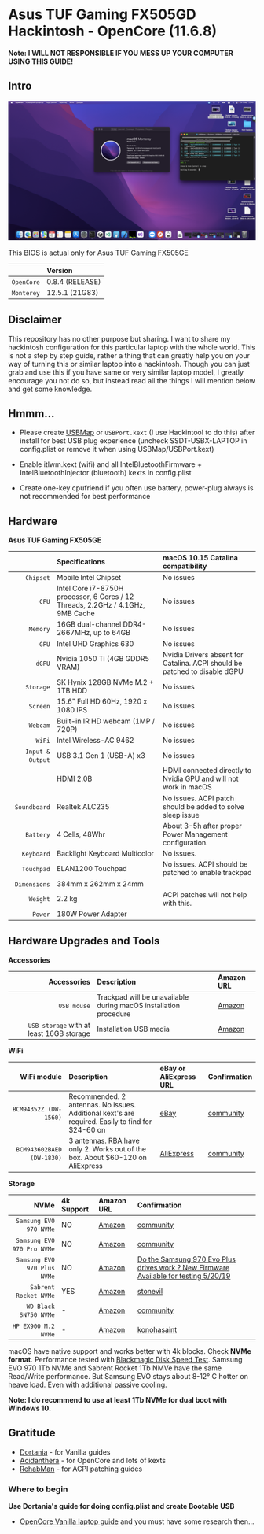 # Asus TUF Gaming FX505GD Hackintosh - OpenCore (11.6.8)
**Note: I WILL NOT RESPONSIBLE IF YOU MESS UP YOUR COMPUTER USING THIS GUIDE!**

Intro
---

![About this Mac](https://github.com/Kryeker/Asus-TUF-Gaming-FX505GD-Hackintosh/blob/main/IMG/About_Mac_Monterey.png)

This BIOS is actual only for Asus TUF Gaming FX505GE

| | Version |
| ---: | :--- |
| ``OpenCore`` | 0.8.4 (RELEASE) |
| ``Monterey`` | 12.5.1 (21G83) |

## Disclaimer
This repository has no other purpose but sharing.
I want to share my hackintosh configuration for this particular laptop with the whole world.
This is not a step by step guide, rather a thing that can greatly help you on your way of turning this or similar laptop into a hackintosh.
Though you can just grab and use this if you have same or very similar laptop model, I greatly encourage you not do so, but instead read all the things I will mention below and get some knowledge.

## Hmmm...

* Please create [USBMap](https://github.com/corpnewt/USBMap) or `USBPort.kext` (I use Hackintool to do this) after install for best USB plug experience (uncheck SSDT-USBX-LAPTOP in config.plist or remove it when using USBMap/USBPort.kext)

* Enable itlwm.kext (wifi) and all IntelBluetoothFirmware + IntelBluetoothInjector (bluetooth) kexts in config.plist


* Create one-key cpufriend if you often use battery, power-plug always is not recommended for best performance 


Hardware
---

**Asus TUF Gaming FX505GE**

| | Specifications | macOS 10.15 Catalina compatibility |
| ---: | :--- | :--- |
| ``Chipset`` | Mobile Intel Chipset | No issues |
| ``CPU`` | Intel Core i7-8750H processor, 6 Cores / 12 Threads, 2.2GHz / 4.1GHz, 9MB Cache | No issues |
| ``Memory`` | 16GB dual-channel DDR4-2667MHz, up to 64GB | No issues |
| ``GPU`` | Intel UHD Graphics 630 | No issues |
| ``dGPU`` | Nvidia 1050 Ti (4GB GDDR5 VRAM) | Nvidia Drivers absent for Catalina. ACPI should be patched to disable dGPU |
| ``Storage`` | SK Hynix 128GB NVMe M.2 + 1TB HDD | No issues  |
| ``Screen`` | 15.6" Full HD 60Hz, 1920 x 1080 IPS |  No issues |
| ``Webcam`` | Built-in IR HD webcam (1MP / 720P) |  No issues |
| ``WiFi`` | Intel Wireless-AC 9462 | No issues |
| ``Input & Output`` | USB 3.1 Gen 1 (USB-A) x3 | No issues |
| | HDMI 2.0B | HDMI connected directly to Nvidia GPU and will not work in macOS |
| ``Soundboard`` | Realtek ALC235 | No issues. ACPI patch should be added to solve sleep issue |
| ``Battery`` | 4 Cells, 48Whr | About 3-5h after proper Power Management configuration. |
| ``Keyboard`` | Backlight Keyboard Multicolor | No issues. |
| ``Touchpad`` | ELAN1200 Touchpad | No issues. ACPI should be patched to enable trackpad |
| ``Dimensions`` | 384mm x 262mm x 24mm | |
| ``Weight`` | 2.2 kg | ACPI patches will not help with this. |
| ``Power`` | 180W Power Adapter | |

Hardware Upgrades and Tools
---

**Accessories**

| Accessories | Description | Amazon URL |
| ---: | :--- | :--- |
| ``USB mouse`` | Trackpad will be unavailable during macOS installation procedure | [Amazon](https://www.amazon.com/AmazonBasics-3-Button-Wired-Mouse-Black/dp/B005EJH6RW/ref=sr_1_3?keywords=amazon+basic+mouse&qid=1561714362&s=gateway&sr=8-3) |
| ``USB storage`` with at least 16GB storage | Installation USB media | [Amazon](https://www.amazon.com/gp/product/B076GXJJRD/ref=ppx_yo_dt_b_asin_title_o03_s00?ie=UTF8&psc=1) |

**WiFi**

| WiFi module | Description | eBay or AliExpress URL | Confirmation |
| ---: | :--- | :--- | :--- |
| ``BCM94352Z (DW-1560)`` | Recommended. 2 antennas. No issues. Additional kext's are required. Easily to find for \$24-60 on | [eBay](https://www.ebay.com/sch/i.html?_from=R40&_nkw=BCM94352Z+DW-1560&_sacat=0&rt=nc&LH_BIN=1) | [community](https://osxlatitude.com/forums/topic/11138-inventory-of-supportedunsupported-wireless-cards-2-sierra-catalina/) |
| ``BCM943602BAED (DW-1830)`` | 3 antennas. RBA have only 2. Works out of the box. About \$60-120 on AliExpress | [AliExpress](https://www.aliexpress.com/wholesale?catId=0&initiative_id=SB_20190707194727&SearchText=BCM943602BAED+DW1830&switch_new_app=y) | [community](https://osxlatitude.com/forums/topic/11138-inventory-of-supportedunsupported-wireless-cards-2-sierra-catalina/) |

**Storage**

| NVMe | 4k Support | Amazon URL | Confirmation |
| ---: | :--- | :--- | :--- |
| ``Samsung EVO 970 NVMe`` | NO | [Amazon](https://www.amazon.com/gp/product/B07DB942BT/ref=ppx_yo_dt_b_asin_title_o02_s00?ie=UTF8&psc=1) | [community](https://www.tonymacx86.com) |
| ``Samsung EVO 970 Pro NVMe`` | NO | [Amazon](https://www.amazon.com/Samsung-PCI-Express-Solid-State-V-NAND/dp/B07DFJ3YQR/ref=sr_1_4?keywords=Samsung+970+EVO+Pro&qid=1560233808&s=electronics&sr=1-4) | [community](https://www.tonymacx86.com) |
| ``Samsung EVO 970 Plus NVMe`` | NO | [Amazon](https://www.amazon.com/Samsung-970-EVO-Plus-MZ-V7S1T0B/dp/B07MFZY2F2/ref=sr_1_3?keywords=Samsung+EVO+970+Plus+NVMe&qid=1561343834&s=gateway&sr=8-3) | [Do the Samsung 970 Evo Plus drives work ? New Firmware Available for testing 5/20/19](https://www.tonymacx86.com/threads/do-the-samsung-970-evo-plus-drives-work-new-firmware-available-for-testing-5-20-19.270757/page-13#post-1959914) |
| ``Sabrent Rocket NVMe`` | YES | [Amazon](https://www.amazon.com/gp/product/B07LGF54XR/ref=ppx_yo_dt_b_asin_title_o00_s00?ie=UTF8&psc=1) | [stonevil](https://www.tonymacx86.com/members/stonevil.254235/) |
| ``WD Black SN750 NVMe`` | - | [Amazon](https://www.amazon.com/BLACK-SN750-500GB-Internal-Gaming/dp/B07MQ468S8/ref=sxin_3_ac_d_rm?keywords=wd%2Bblack%2Bnvme&pd_rd_i=B07MH2P5ZD&pd_rd_r=0be71a8a-a79d-4ce3-ad47-102a5ee16a25&pd_rd_w=9ZCWD&pd_rd_wg=dlFxu&pf_rd_p=0bc35c17-1e0d-4808-b361-20ab11b00973&pf_rd_r=0CKT4MYE9A5QZ8AJYEVK&qid=1560233421&s=gateway&th=1) | [community](https://www.tonymacx86.com) |
| ``HP EX900 M.2 NVMe`` | - | [Amazon](https://www.amazon.com/HP-EX900-Internal-Solid-5Xm46Aa/dp/B07MFBNMF1/ref=sr_1_3?keywords=HP+EX900+NVME+1TB+drive&qid=1561283379&s=gateway&sr=8-3) | [konohasaint](https://www.tonymacx86.com/members/konohasaint.88998/) |


macOS have native support and works better with 4k blocks. Check **NVMe format**.
Performance tested with [Blackmagic Disk Speed Test](https://apps.apple.com/us/app/blackmagic-disk-speed-test/id425264550?mt=12). Samsung EVO 970 1Tb NVMe and Sabrent Rocket 1Tb NMVe have the same Read/Write performance. But Samsung EVO stays about 8-12° C hotter on heave load. Even with additional passive cooling.

**Note: I do recommend to use at least 1Tb NVMe for dual boot with Windows 10.**


## Gratitude

* [Dortania](https://dortania.github.io/) - for Vanilla guides
* [Acidanthera](https://github.com/acidanthera) - for OpenCore and lots of kexts
* [RehabMan](https://github.com/RehabMan) - for ACPI patching guides

### Where to begin

**Use Dortania's guide for doing config.plist and create Bootable USB**

* [OpenCore Vanilla laptop guide](https://dortania.github.io/OpenCore-Install-Guide)
and you must have some research then...
